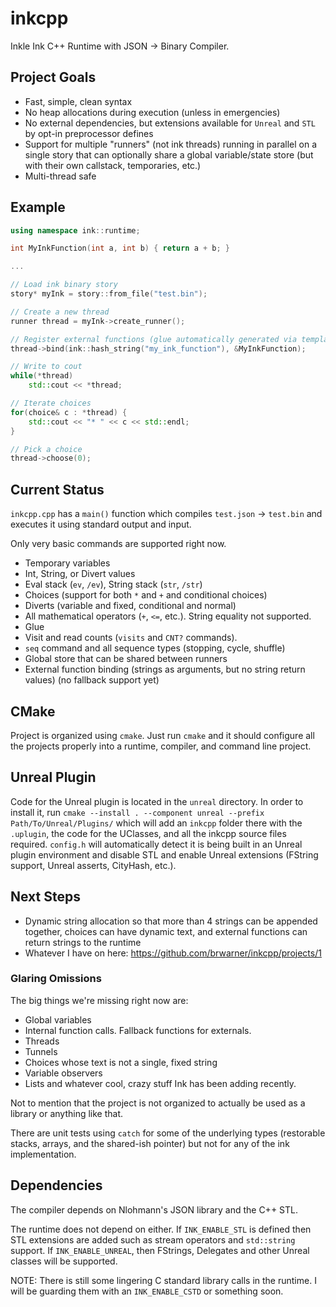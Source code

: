 # inkcpp
Inkle Ink C++ Runtime with JSON -> Binary Compiler.

## Project Goals
* Fast, simple, clean syntax
* No heap allocations during execution (unless in emergencies)
* No external dependencies, but extensions available for `Unreal` and `STL` by opt-in preprocessor defines
* Support for multiple "runners" (not ink threads) running in parallel on a single story that can optionally share a global variable/state store (but with their own callstack, temporaries, etc.)
* Multi-thread safe

## Example

```cpp
using namespace ink::runtime;

int MyInkFunction(int a, int b) { return a + b; }

...

// Load ink binary story
story* myInk = story::from_file("test.bin");

// Create a new thread
runner thread = myInk->create_runner();

// Register external functions (glue automatically generated via templates)
thread->bind(ink::hash_string("my_ink_function"), &MyInkFunction);

// Write to cout
while(*thread)
	std::cout << *thread;

// Iterate choices
for(choice& c : *thread) {
	std::cout << "* " << c << std::endl;
}

// Pick a choice
thread->choose(0);

```

## Current Status
`inkcpp.cpp` has a `main()` function which compiles `test.json` -> `test.bin` and executes it using standard output and input.

Only very basic commands are supported right now.

* Temporary variables
* Int, String, or Divert values
* Eval stack (`ev`, `/ev`), String stack (`str`, `/str`)
* Choices (support for both `*` and `+` and conditional choices)
* Diverts (variable and fixed, conditional and normal)
* All mathematical operators (`+`, `<=`, etc.). String equality not supported.
* Glue
* Visit and read counts (`visits` and `CNT?` commands).
* `seq` command and all sequence types (stopping, cycle, shuffle)
* Global store that can be shared between runners
* External function binding (strings as arguments, but no string return values) (no fallback support yet)

## CMake
Project is organized using `cmake`. Just run `cmake` and it should configure all the projects properly into a runtime, compiler, and command line project.

## Unreal Plugin
Code for the Unreal plugin is located in the `unreal` directory. In order to install it, run `cmake --install . --component unreal --prefix Path/To/Unreal/Plugins/` which will add an `inkcpp` folder there with the `.uplugin`, the code for the UClasses, and all the inkcpp source files required. `config.h` will automatically detect it is being built in an Unreal plugin environment and disable STL and enable Unreal extensions (FString support, Unreal asserts, CityHash, etc.).

## Next Steps

* Dynamic string allocation so that more than 4 strings can be appended together, choices can have dynamic text, and external functions can return strings to the runtime
* Whatever I have on here: https://github.com/brwarner/inkcpp/projects/1

### Glaring Omissions

The big things we're missing right now are:

* Global variables
* Internal function calls. Fallback functions for externals.
* Threads
* Tunnels
* Choices whose text is not a single, fixed string
* Variable observers
* Lists and whatever cool, crazy stuff Ink has been adding recently.

Not to mention that the project is not organized to actually be used as a library or anything like that.

There are unit tests using `catch` for some of the underlying types (restorable stacks, arrays, and the shared-ish pointer) but not for any of the ink implementation.

## Dependencies
The compiler depends on Nlohmann's JSON library and the C++ STL.

The runtime does not depend on either. If `INK_ENABLE_STL` is defined then STL extensions are added such as stream operators and `std::string` support. If `INK_ENABLE_UNREAL`, then FStrings, Delegates and other Unreal classes will be supported. 

NOTE: There is still some lingering C standard library calls in the runtime. I will be guarding them with an `INK_ENABLE_CSTD` or something soon.
